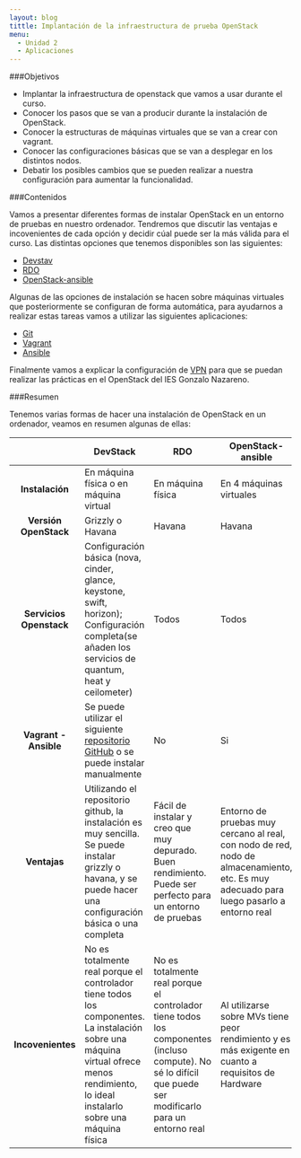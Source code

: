 ```yaml
---
layout: blog
tittle: Implantación de la infraestructura de prueba OpenStack
menu:
  - Unidad 2
  - Aplicaciones
---
```

###Objetivos

* Implantar la infraestructura de openstack que vamos a usar durante el curso.
* Conocer los pasos que se van a producir durante la instalación de OpenStack.
* Conocer la estructuras de máquinas virtuales que se van a crear con vagrant.
* Conocer las configuraciones básicas que se van a desplegar en los distintos nodos.
* Debatir los posibles cambios que se pueden realizar a nuestra configuración para aumentar la funcionalidad.

###Contenidos

Vamos a presentar diferentes formas de instalar OpenStack en un entorno de pruebas en nuestro ordenador. Tendremos que discutir las ventajas e incovenientes de cada opción y decidir cúal puede ser la más válida para el curso. Las distintas opciones que tenemos disponibles son las siguientes:

* [Devstav](devstack)
* [RDO](rdo)
* [OpenStack-ansible](openstack-ansible)

Algunas de las opciones de instalación se hacen sobre máquinas virtuales que posteriormente se configuran de forma automática, para ayudarnos a realizar estas tareas vamos a utilizar las siguientes aplicaciones:

* [Git](git)
* [Vagrant](vagrant)
* [Ansible](ansible)

Finalmente vamos a explicar la configuración de [VPN](vpn) para que se puedan realizar las prácticas en el OpenStack del IES Gonzalo Nazareno.

###Resumen

Tenemos varias formas de hacer una instalación de OpenStack en un ordenador, veamos en resumen algunas de ellas:

|     |DevStack|RDO|OpenStack-ansible|
|:---:|--------|---|-----------------|
|**Instalación**|En máquina física o en máquina virtual|En máquina física|En 4 máquinas virtuales|
|**Versión OpenStack**|Grizzly o Havana|Havana|Havana|
|**Servicios Openstack**|Configuración básica (nova, cinder, glance, keystone, swift, horizon); Configuración completa(se añaden los servicios de quantum, heat y ceilometer)|Todos|Todos|
|**Vagrant - Ansible**|Se puede utilizar el siguiente [repositorio GitHub](https://github.com/xiaohanyu/vagrant-ansible-devstack) o se puede instalar manualmente|No|Si|
|**Ventajas**|Utilizando el repositorio github, la instalación es muy sencilla. Se puede instalar grizzly o havana, y se puede hacer una configuración básica o una completa|Fácil de instalar y creo que muy depurado. Buen rendimiento. Puede ser perfecto para un entorno de pruebas|Entorno de pruebas muy cercano al real, con nodo de red, nodo de almacenamiento, etc. Es muy adecuado para luego pasarlo a entorno real|
|**Incovenientes**|No es totalmente real porque el controlador tiene todos los componentes. La instalación sobre una máquina virtual ofrece menos rendimiento, lo ideal instalarlo sobre una máquina física|No es totalmente real porque el controlador tiene todos los componentes (incluso compute). No sé lo difícil que puede ser modificarlo para un entorno real|Al utilizarse sobre MVs tiene peor rendimiento y es más exigente en cuanto a requisitos de Hardware|

